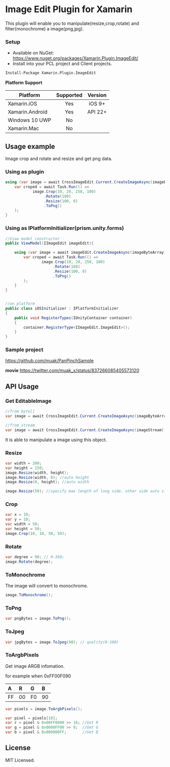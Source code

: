 # Image Edit Plugin for Xamarin

This plugin will enable you to manipulate(resize,crop,rotate) and filter(monochrome) a image(png,jpg).

### Setup

* Available on NuGet: https://www.nuget.org/packages/Xamarin.Plugin.ImageEdit/
* Install into your PCL project and Client projects.

```bash
Install-Package Xamarin.Plugin.ImageEdit
```

**Platform Support**

|Platform|Supported|Version|
| ------------------- | :-----------: | :------------------: |
|Xamarin.iOS|Yes|iOS 9+|
|Xamarin.Android|Yes|API 22+|
|Windows 10 UWP|No||
|Xamarin.Mac|No||

## Usage example

Image crop and rotate and resize and get png data.

### Using as plugin

```cs
using (var image = await CrossImageEdit.Current.CreateImageAsync(imageByteArray)) {
	var croped = await Task.Run(() =>
			image.Crop(10, 20, 250, 100)
				 .Rotate(180)
				 .Resize(100, 0)
				 .ToPng()
	);
}
```

### Using as IPlatformInitializer(prism.unity.forms)

```cs
//View model constructor
public ViewModel(IImageEdit imageEdit){

	using (var image = await imageEdit.CreateImageAsync(imageByteArray)) {
		var croped = await Task.Run(() =>
				image.Crop(10, 20, 250, 100)
					 .Rotate(180)
					 .Resize(100, 0)
					 .ToPng()
		);
	}
}


//on platform
public class iOSInitializer : IPlatformInitializer
{
	public void RegisterTypes(IUnityContainer container)
	{
		container.RegisterType<IImageEdit,ImageEdit>();
	}
}
```

### Sample project

https://github.com/muak/PanPinchSample

**movie**
https://twitter.com/muak_x/status/837266085405573120

## API Usage

### Get EditableImage

```cs
//from byte[]
var image = await CrossImageEdit.Current.CreateImageAsync(imageByteArray);
```
```cs
//from stream
var image = await CrossImageEdit.Current.CreateImageAsync(imageStream);
```
It is able to manipulate a image using this object.

### Resize

```cs
var width = 200;
var height = 150;
image.Resize(width, height);
image.Resize(width, 0); //auto height
image.Resize(0, height); //auto width

image.Resize(50); //specify max length of long side. other side auto size.
```

### Crop

```cs
var x = 10;
var y = 10;
var width = 50;
var height = 50;
image.Crop(10, 10, 50, 50);
```

### Rotate

```cs
var degree = 90; // 0-360;
image.Rotate(degree);
```

### ToMonochrome

The image will convert to monochrome.

```cs
image.ToMonochrome();
```

### ToPng

```cs
var pngBytes = image.ToPng();
```

### ToJpeg

```cs
var jpgBytes = image.ToJpeg(90); // quality(0-100)
```

### ToArgbPixels

Get image ARGB infomation.

for example when 0xFF00F090

|A|R|G|B|
| :--- | :--- | :--- | :--- |
|FF|00|F0|90|


```cs
var pixels = image.ToArgbPixels();

var pixel = pixels[10];
var r = pixel & 0x00FF0000 >> 16; //Get R
var g = pixel & 0x0000FF00 >> 8;  //Get G
var b = pixel & 0x000000FF;       //Get B
```

## License

MIT Licensed.
